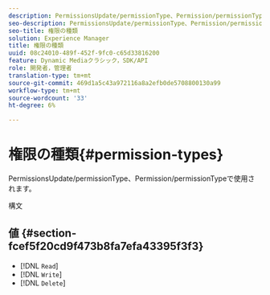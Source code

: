```yaml
---
description: PermissionsUpdate/permissionType、Permission/permissionTypeで使用されます。
seo-description: PermissionsUpdate/permissionType、Permission/permissionTypeで使用されます。
seo-title: 権限の種類
solution: Experience Manager
title: 権限の種類
uuid: 08c24010-489f-452f-9fc0-c65d33816200
feature: Dynamic Mediaクラシック，SDK/API
role: 開発者，管理者
translation-type: tm+mt
source-git-commit: 469d1a5c43a972116a8a2efb0de5708800130a99
workflow-type: tm+mt
source-wordcount: '33'
ht-degree: 6%

---
```



# 権限の種類{#permission-types}

PermissionsUpdate/permissionType、Permission/permissionTypeで使用されます。

構文

## 値 {#section-fcef5f20cd9f473b8fa7efa43395f3f3}

* [!DNL `Read`]
* [!DNL `Write`]
* [!DNL `Delete`]

